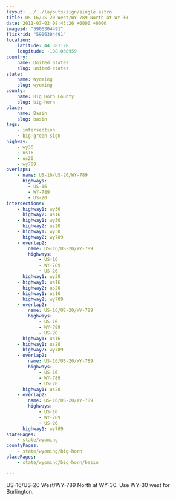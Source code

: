 ```yaml
---
layout: ../../layouts/sign/single.astro
title: US-16/US-20 West/WY-789 North at WY-30
date: 2011-07-03 08:43:26 +0000 +0000
imageid: "5906304491"
flickrid: "5906304491"
location:
    latitude: 44.381128
    longitude: -108.038959
country:
    name: United States
    slug: united-states
state:
    name: Wyoming
    slug: wyoming
county:
    name: Big Horn County
    slug: big-horn
place:
    name: Basin
    slug: basin
tags:
    - intersection
    - big-green-sign
highway:
    - wy30
    - us16
    - us20
    - wy789
overlaps:
    - name: US-16/US-20/WY-789
      highways:
        - US-16
        - WY-789
        - US-20
intersections:
    - highway1: wy30
      highway2: us16
    - highway1: wy30
      highway2: us20
    - highway1: wy30
      highway2: wy789
    - overlap2:
        name: US-16/US-20/WY-789
        highways:
            - US-16
            - WY-789
            - US-20
      highway1: wy30
    - highway1: us16
      highway2: us20
    - highway1: us16
      highway2: wy789
    - overlap2:
        name: US-16/US-20/WY-789
        highways:
            - US-16
            - WY-789
            - US-20
      highway1: us16
    - highway1: us20
      highway2: wy789
    - overlap2:
        name: US-16/US-20/WY-789
        highways:
            - US-16
            - WY-789
            - US-20
      highway1: us20
    - overlap2:
        name: US-16/US-20/WY-789
        highways:
            - US-16
            - WY-789
            - US-20
      highway1: wy789
statePages:
    - state/wyoming
countyPages:
    - state/wyoming/big-horn
placePages:
    - state/wyoming/big-horn/basin

---
```

US-16/US-20 West/WY-789 North at WY-30.  Use WY-30 west for Burlington.